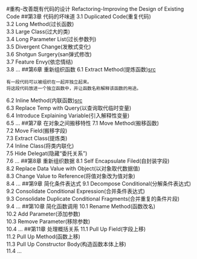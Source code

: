 #重构-改善既有代码的设计
Refactoring-Improving the Design of Existing Code
##第3章 代码的坏味道
3.1 Duplicated Code(重复代码)<br>
3.2 Long Method(过长函数)<br>
3.3 Large Class(过大的类)<br>
3.4 Long Parameter List(过长参数列)<br>
3.5 Divergent Change(发散式变化)<br>
3.6 Shotgun Surgery(san弹式修改)<br>
3.7 Feature Envy(依恋情结)<br>
3.8 ...
##第6章 重新组织函数
6.1 Extract Method(提炼函数)[src](https://github.com/lujiango/RefactoringInJava/blob/master/src/_06/_06_01_ExtractMethod.java)<br>
```
有一段代码可以被组织在一起并独立起来。
将这段代码放进一个独立函数中，并让函数名称解释该函数的用途。
```
6.2 Inline Method(内联函数)[src](https://github.com/lujiango/RefactoringInJava/blob/master/src/_06/_06_02_InlineMethod.java)<br>
6.3 Replace Temp with Query(以查询取代临时变量)<br>
6.4 Introduce Explaining Variable(引入解释性变量)<br>
6.5 ...
##第7章 在对象之间搬移特性
7.1 Move Method(搬移函数)<br>
7.2 Move Field(搬移字段)<br>
7.3 Extract Class(提炼类)<br>
7.4 Inline Class(将类内联化)<br>
7.5 Hide Delegat(隐藏“委托关系”)<br>
7.6 ...
##第8章 重新组织数据
8.1 Self Encapsulate Filed(自封装字段)<br>
8.2 Replace Data Value with Object(以对象取代数据值)<br>
8.3 Change Value to Reference(将值对象改为值对象)<br>
8.4 ...
##第9章 简化条件表达式
9.1 Decompose Conditional(分解条件表达式)<br>
9.2 Consolidate Conditional Expression(合并条件表达式)<br>
9.3 Consolidate Duplicate Conditional Fragments(合并重复的条件片段)<br>
9.4 ...
##第10章 简化函数调用
10.1 Rename Method(函数改名)<br>
10.2 Add Parameter(添加参数)<br>
10.3 Remove Parameter(移除参数)<br>
10.4 ...
##第11章 处理概括关系
11.1 Pull Up Field(字段上移)<br>
11.2 Pull Up Method(函数上移)<br>
11.3 Pull Up Constructor Body(构造函数本体上移)<br>
11.4 ...






